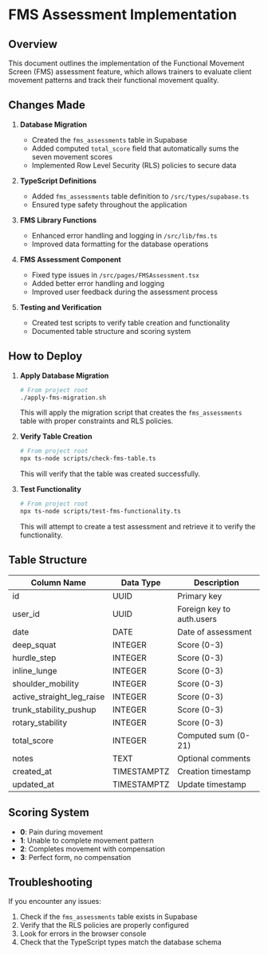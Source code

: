 # FMS Assessment Implementation

## Overview

This document outlines the implementation of the Functional Movement Screen (FMS) assessment feature, which allows trainers to evaluate client movement patterns and track their functional movement quality.

## Changes Made

1. **Database Migration**
   - Created the `fms_assessments` table in Supabase
   - Added computed `total_score` field that automatically sums the seven movement scores
   - Implemented Row Level Security (RLS) policies to secure data

2. **TypeScript Definitions**
   - Added `fms_assessments` table definition to `/src/types/supabase.ts`
   - Ensured type safety throughout the application

3. **FMS Library Functions**
   - Enhanced error handling and logging in `/src/lib/fms.ts`
   - Improved data formatting for the database operations

4. **FMS Assessment Component**
   - Fixed type issues in `/src/pages/FMSAssessment.tsx`
   - Added better error handling and logging
   - Improved user feedback during the assessment process

5. **Testing and Verification**
   - Created test scripts to verify table creation and functionality
   - Documented table structure and scoring system

## How to Deploy

1. **Apply Database Migration**
   ```bash
   # From project root
   ./apply-fms-migration.sh
   ```
   
   This will apply the migration script that creates the `fms_assessments` table with proper constraints and RLS policies.

2. **Verify Table Creation**
   ```bash
   # From project root
   npx ts-node scripts/check-fms-table.ts
   ```
   
   This will verify that the table was created successfully.

3. **Test Functionality**
   ```bash
   # From project root
   npx ts-node scripts/test-fms-functionality.ts
   ```
   
   This will attempt to create a test assessment and retrieve it to verify the functionality.

## Table Structure

| Column Name | Data Type | Description |
|-------------|-----------|-------------|
| id | UUID | Primary key |
| user_id | UUID | Foreign key to auth.users |
| date | DATE | Date of assessment |
| deep_squat | INTEGER | Score (0-3) |
| hurdle_step | INTEGER | Score (0-3) |
| inline_lunge | INTEGER | Score (0-3) |
| shoulder_mobility | INTEGER | Score (0-3) |
| active_straight_leg_raise | INTEGER | Score (0-3) |
| trunk_stability_pushup | INTEGER | Score (0-3) |
| rotary_stability | INTEGER | Score (0-3) |
| total_score | INTEGER | Computed sum (0-21) |
| notes | TEXT | Optional comments |
| created_at | TIMESTAMPTZ | Creation timestamp |
| updated_at | TIMESTAMPTZ | Update timestamp |

## Scoring System

- **0**: Pain during movement
- **1**: Unable to complete movement pattern
- **2**: Completes movement with compensation
- **3**: Perfect form, no compensation

## Troubleshooting

If you encounter any issues:

1. Check if the `fms_assessments` table exists in Supabase
2. Verify that the RLS policies are properly configured
3. Look for errors in the browser console
4. Check that the TypeScript types match the database schema
